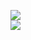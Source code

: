 [![](https://img.shields.io/badge/Made%20With-Github%20Spray-lightgrey.svg?style=for-the-badge&logo=github)](https://github.com/Annihil/github-spray#722)  
[![](https://i.imgur.com/2DrTn0Z.gif)](https://github.com/Annihil/github-spray)
